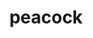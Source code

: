---
layout: animals&nature
title: peacock
emoji: peacock
permalink: 🦚.html
image: assets/img/3moji/peacock.png
---